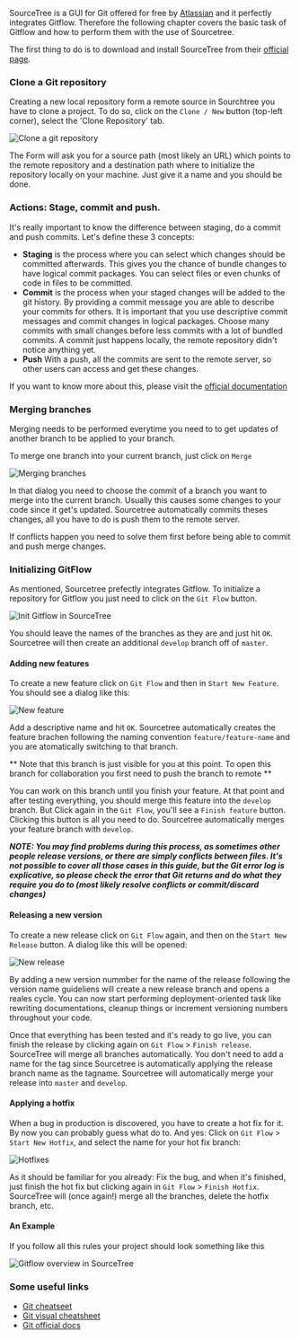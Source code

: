 SourceTree is a GUI for Git offered for free by [Atlassian](https://www.atlassian.com/) and it perfectly integrates Gitflow. Therefore the following chapter covers the basic task of Gitflow and how to perform them with the use of Sourcetree.

The first thing to do is to download and install SourceTree from their [official page](http://sourcetreeapp.com/).



### Clone a Git repository

Creating a new local repository form a remote source in Sourchtree you have to clone a project. To do so, click on the `Clone / New` button (top-left corner), select the 'Clone Repository' tab.

![Clone a git repository](/web-development-field-guide/img/collaboration/clone-repo.png "Cloning a git repo")  

The Form will ask you for a source path (most likely an URL) which points to the remote repository and a destination path where to initialize the repository locally on your machine. Just give it a name and you should be done.


### Actions: Stage, commit and push.

It's really important to know the difference between staging, do a commit and
push commits. Let's define these 3 concepts:
* **Staging** is the process where you can select which changes should be committed afterwards. This gives you the chance of bundle changes to have logical commit packages. You can select files or even chunks of code in files to be committed.
* **Commit** is the process when your staged changes will be added to the git history. By providing a commit message you are able to describe your commits for others. It is important that you use descriptive commit messages and commit changes in logical packages. Choose many commits with small changes before less commits with a lot of bundled commits. A commit just happens locally, the remote repository didn't notice anything yet.
* **Push** With a push, all the commits are sent to the remote server, so other users
can access and get these changes.

If you want to know more about this, please visit the [official documentation](http://git-scm.com/docs)


### Merging branches

Merging needs to be performed everytime you need to to get updates of another branch to be applied to your branch.

To merge one branch into your current branch, just click on `Merge`

![Merging branches](.//img/collaboration/merge.png "Merging branches")  

In that dialog you need to choose the commit of a branch you want to merge into the current branch. Usually this causes some changes to your code since it get's updated. Sourcetree automatically commits theses changes, all you have to do is push them to the remote server.

If conflicts happen you need to solve them first before being able to commit and push merge changes.


### Initializing GitFlow

As mentioned, Sourcetree prefectly integrates Gitflow. To initialize a repository for Gitflow you just need to click on the `Git Flow` button.

![Init Gitflow in SourceTree](.//img/collaboration/init-gitflow.png "Init Gitflow in SourceTree")  

You should leave the names of the branches as they are and just hit `OK`. Sourcetree will then create an additional `develop` branch off of `master`.


#### Adding new features

To create a new feature click on `Git Flow` and then in `Start New Feature`. You
should see a dialog like this:  

![New feature](.//img/collaboration/new-feature.png "New feature")  

Add a descriptive name and hit `OK`. Sourcetree automatically creates the feature brachen following the naming convention `feature/feature-name` and you are atomatically switching to that branch.

** Note that this branch is just visible for you at this point. To open this branch for collaboration you first need to push the branch to remote **


You can work on this branch until you finish your feature. At that point and after
testing everything, you should merge this feature into the `develop` branch. But
Click again in the `Git Flow`, you'll see a `Finish feature` button. Clicking this button is all you need to do. Sourcetree automatically merges your feature branch with `develop`.


**_NOTE: You may find problems during this process, as sometimes other people
release versions, or there are simply conflicts between files. It's not possible
to cover all those cases in this guide, but the Git error log is explicative, so
please check the error that Git returns and do what they require you do to (most
likely resolve conflicts or commit/discard changes)_**


#### Releasing a new version

To create a new release click on `Git Flow` again, and then on the `Start New Release` button. A dialog like this will be opened:  

![New release](.//img/collaboration/new-release.png "New release")

By adding a new version nummber for the name of the release following the version name guideliens will create a new release branch and opens a reales cycle. You can now start performing deployment-oriented task like rewriting documentations, cleanup things or increment versioning numbers throughout your code.  

Once that everything has been tested and it's ready to go live, you can finish
the release by clicking again on `Git Flow` > `Finish release`. SourceTree will
merge all branches automatically. You don't need to add a name for the tag since Sourcetree is automatically applying the release branch name as the tagname. Sourcetree will automatically merge your release into `master` and `develop`.


#### Applying a hotfix

When a bug in production is discovered, you have to create a hot fix for it. By
now you can probably guess what do to. And yes: Click on `Git Flow` > `Start New Hotfix`,
and select the name for your hot fix branch:  

![Hotfixes](.//img/collaboration/new-hotfix.png "Hotfixes")  

As it should be familiar for you already: Fix the bug, and when it's finished,
just finish the hot fix but clicking again in `Git Flow` > `Finish Hotfix`. SourceTree
will (once again!) merge all the branches, delete the hotfix branch, etc.


#### An Example

If you follow all this rules your project should look something like this

![Gitflow overview in SourceTree](.//img/collaboration/gitflow-overview.png "Gitflow overview in SourceTree")




### Some useful links

* [Git cheatseet](https://training.github.com/kit/downloads/github-git-cheat-sheet.pdf)
* [Git visual cheatsheet](http://ndpsoftware.com/git-cheatsheet.html)
* [Git official docs](http://git-scm.com/docs)
